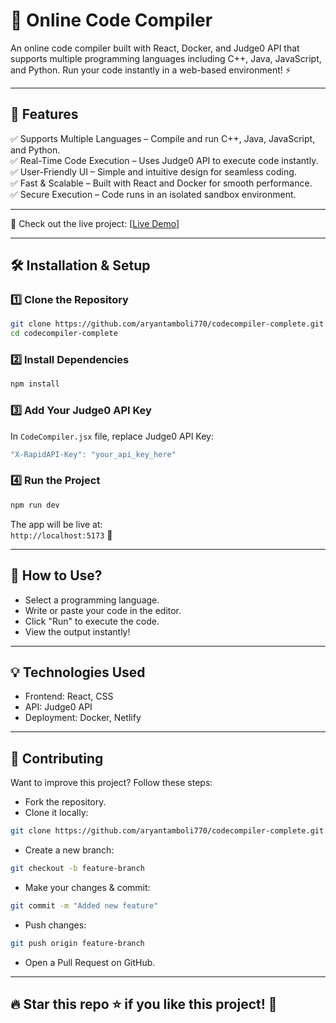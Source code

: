 # 🚀 Online Code Compiler  
An online code compiler built with React, Docker, and Judge0 API that supports multiple programming languages including C++, Java, JavaScript, and Python. Run your code instantly in a web-based environment! ⚡

---

## 🌟 Features  
✅ Supports Multiple Languages – Compile and run C++, Java, JavaScript, and Python.  
✅ Real-Time Code Execution – Uses Judge0 API to execute code instantly.  
✅ User-Friendly UI – Simple and intuitive design for seamless coding.  
✅ Fast & Scalable – Built with React and Docker for smooth performance.  
✅ Secure Execution – Code runs in an isolated sandbox environment.  

---



🔗 Check out the live project: [[Live Demo](https://codecompiler-complete.vercel.app/)]

---

## 🛠️ Installation & Setup  

### 1️⃣ Clone the Repository  
```bash
git clone https://github.com/aryantamboli770/codecompiler-complete.git  
cd codecompiler-complete
```

### 2️⃣ Install Dependencies  
```bash
npm install
```

### 3️⃣ Add Your Judge0 API Key  
In `CodeCompiler.jsx` file, replace Judge0 API Key:
```js
"X-RapidAPI-Key": "your_api_key_here"
```

### 4️⃣ Run the Project  
```bash
npm run dev
```

The app will be live at:  
`http://localhost:5173` 🚀

---

## 📌 How to Use?  
- Select a programming language.  
- Write or paste your code in the editor.  
- Click "Run" to execute the code.  
- View the output instantly!

---

## 💡 Technologies Used  
- Frontend: React, CSS  
- API: Judge0 API  
- Deployment: Docker, Netlify

---

## 🤝 Contributing  
Want to improve this project? Follow these steps:

- Fork the repository.  
- Clone it locally:  
```bash
git clone https://github.com/aryantamboli770/codecompiler-complete.git
```
- Create a new branch:  
```bash
git checkout -b feature-branch
```
- Make your changes & commit:  
```bash
git commit -m "Added new feature"
```
- Push changes:  
```bash
git push origin feature-branch
```
- Open a Pull Request on GitHub.

---

## 🔥 Star this repo ⭐ if you like this project! 🚀

